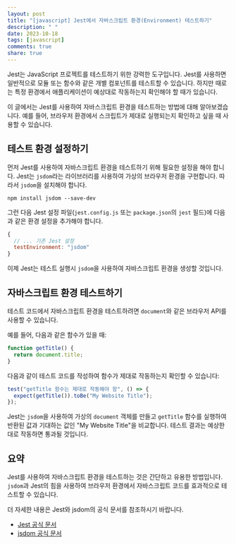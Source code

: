 ```yaml
---
layout: post
title: "[javascript] Jest에서 자바스크립트 환경(Environment) 테스트하기"
description: " "
date: 2023-10-18
tags: [javascript]
comments: true
share: true
---
```


Jest는 JavaScript 프로젝트를 테스트하기 위한 강력한 도구입니다. Jest를 사용하면 일반적으로 모듈 또는 함수와 같은 개별 컴포넌트를 테스트할 수 있습니다. 하지만 때로는 특정 환경에서 애플리케이션이 예상대로 작동하는지 확인해야 할 때가 있습니다.

이 글에서는 Jest를 사용하여 자바스크립트 환경을 테스트하는 방법에 대해 알아보겠습니다. 예를 들어, 브라우저 환경에서 스크립트가 제대로 실행되는지 확인하고 싶을 때 사용할 수 있습니다.

## 테스트 환경 설정하기

먼저 Jest를 사용하여 자바스크립트 환경을 테스트하기 위해 필요한 설정을 해야 합니다. Jest는 `jsdom`라는 라이브러리를 사용하여 가상의 브라우저 환경을 구현합니다. 따라서 `jsdom`을 설치해야 합니다.

```shell
npm install jsdom --save-dev
```

그런 다음 Jest 설정 파일(`jest.config.js` 또는 `package.json`의 `jest` 필드)에 다음과 같은 환경 설정을 추가해야 합니다.

```javascript
{
  // ... 기존 Jest 설정
  testEnvironment: "jsdom"
}
```

이제 Jest는 테스트 실행시 `jsdom`을 사용하여 자바스크립트 환경을 생성할 것입니다.

## 자바스크립트 환경 테스트하기

테스트 코드에서 자바스크립트 환경을 테스트하려면 `document`와 같은 브라우저 API를 사용할 수 있습니다.

예를 들어, 다음과 같은 함수가 있을 때:

```javascript
function getTitle() {
  return document.title;
}
```

다음과 같이 테스트 코드를 작성하여 함수가 제대로 작동하는지 확인할 수 있습니다:

```javascript
test("getTitle 함수는 제대로 작동해야 함", () => {
  expect(getTitle()).toBe("My Website Title");
});
```

Jest는 `jsdom`을 사용하여 가상의 `document` 객체를 만들고 `getTitle` 함수를 실행하여 반환된 값과 기대하는 값인 "My Website Title"을 비교합니다. 테스트 결과는 예상한 대로 작동하면 통과될 것입니다.

## 요약

Jest를 사용하여 자바스크립트 환경을 테스트하는 것은 간단하고 유용한 방법입니다. `jsdom`과 Jest의 힘을 사용하여 브라우저 환경에서 자바스크립트 코드를 효과적으로 테스트할 수 있습니다.

더 자세한 내용은 Jest와 jsdom의 공식 문서를 참조하시기 바랍니다.

- [Jest 공식 문서](https://jestjs.io/)
- [jsdom 공식 문서](https://github.com/jsdom/jsdom)